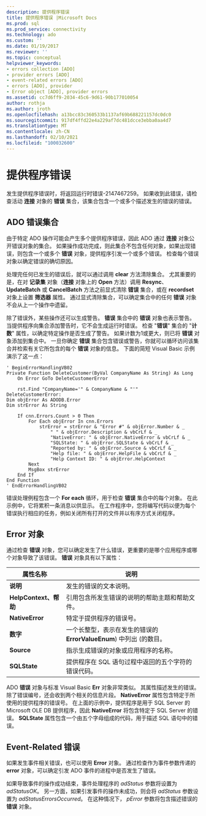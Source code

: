 ```yaml
---
description: 提供程序错误
title: 提供程序错误 |Microsoft Docs
ms.prod: sql
ms.prod_service: connectivity
ms.technology: ado
ms.custom: ''
ms.date: 01/19/2017
ms.reviewer: ''
ms.topic: conceptual
helpviewer_keywords:
- errors collection [ADO]
- provider errors [ADO]
- event-related errors [ADO]
- errors [ADO], provider
- Error object [ADO], provider errors
ms.assetid: cc7d6ff9-2034-45c6-9d61-90b177010054
author: rothja
ms.author: jroth
ms.openlocfilehash: a13bcc83c360533b1137af69b688221157dc0dc0
ms.sourcegitcommit: 917df4ffd22e4a229af7dc481dcce3ebba0aa4d7
ms.translationtype: MT
ms.contentlocale: zh-CN
ms.lasthandoff: 02/10/2021
ms.locfileid: "100032600"
---
```

# <a name="provider-errors"></a>提供程序错误
发生提供程序错误时，将返回运行时错误-2147467259。 如果收到此错误，请检查活动 **连接** 对象的 **错误** 集合，该集合包含一个或多个描述发生的错误的错误。  
  
## <a name="the-ado-errors-collection"></a>ADO 错误集合  
 由于特定 ADO 操作可能会产生多个提供程序错误，因此 ADO 通过 **连接** 对象公开错误对象的集合。 如果操作成功完成，则此集合不包含任何对象，如果出现错误，则包含一个或多个 **错误** 对象，提供程序引发一个或多个错误。 检查每个错误对象以确定错误的确切原因。  
  
 处理完任何已发生的错误后，就可以通过调用 **clear** 方法清除集合。 尤其重要的是，在对 **记录集** 对象（**连接** 对象上的 **Open** 方法）调用 **Resync**、 **UpdateBatch** 或 **CancelBatch** 方法之前显式清除 **错误** 集合，或在 **recordset** 对象上设置 **筛选器** 属性。 通过显式清除集合，可以确定集合中的任何 **错误** 对象不会从上一个操作中遗留。  
  
 除了错误外，某些操作还可以生成警告。 **错误** 集合中的 **错误** 对象也表示警告。 当提供程序向集合添加警告时，它不会生成运行时错误。 检查 "**错误**" 集合的 "**计数**" 属性，以确定特定操作是否生成了警告。 如果计数为1或更大，则已将 **错误** 对象添加到集合中。 一旦你确定 **错误** 集合包含错误或警告，你就可以循环访问该集合并检索有关它所包含的每个 **错误** 对象的信息。 下面的简短 Visual Basic 示例演示了这一点：  
  
```  
' BeginErrorHandlingVB02  
Private Function DeleteCustomer(ByVal CompanyName As String) As Long  
    On Error GoTo DeleteCustomerError  
  
    rst.Find "CompanyName='" & CompanyName & "'"  
DeleteCustomerError:  
Dim objError As ADODB.Error  
Dim strError As String  
  
    If cnn.Errors.Count > 0 Then  
        For Each objError In cnn.Errors  
            strError = strError & "Error #" & objError.Number & _  
                " " & objError.Description & vbCrLf & _  
                "NativeError: " & objError.NativeError & vbCrLf & _  
                "SQLState: " & objError.SQLState & vbCrLf & _  
                "Reported by: " & objError.Source & vbCrLf & _  
                "Help file: " & objError.HelpFile & vbCrLf & _  
                "Help Context ID: " & objError.HelpContext  
        Next  
        MsgBox strError  
    End If  
End Function  
' EndErrorHandlingVB02  
```  
  
 错误处理例程包含一个 **For each** 循环，用于检查 **错误** 集合中的每个对象。 在此示例中，它将累积一条消息以供显示。 在工作程序中，您将编写代码以便为每个错误执行相应的任务，例如关闭所有打开的文件并以有序方式关闭程序。  
  
## <a name="the-error-object"></a>Error 对象  
 通过检查 **错误** 对象，您可以确定发生了什么错误，更重要的是哪个应用程序或哪个对象导致了该错误。 **错误** 对象具有以下属性：  
  
|属性名称|说明|  
|-------------------|-----------------|  
|**说明**|发生的错误的文本说明。|  
|**HelpContext、帮助**|引用包含所发生错误的说明的帮助主题和帮助文件。|  
|**NativeError**|特定于提供程序的错误号。|  
|**数字**|一个长整型，表示在发生的错误的 **ErrorValueEnum**) 中列出 (的数目。|  
|**Source**|指示生成错误的对象或应用程序的名称。|  
|**SQLState**|提供程序在 SQL 语句过程中返回的五个字符的错误代码。|  
  
 ADO **错误** 对象与标准 Visual Basic **Err** 对象非常类似。 其属性描述发生的错误。 除了错误编号，还会收到两个相关的信息片段。 **NativeError** 属性包含特定于所使用的提供程序的错误号。 在上面的示例中，提供程序是用于 SQL Server 的 Microsoft OLE DB 提供程序，因此 **NativeError** 将包含特定于 SQL Server 的错误。 **SQLState** 属性包含一个由五个字母组成的代码，用于描述 SQL 语句中的错误。  
  
## <a name="event-related-errors"></a>Event-Related 错误  
 如果发生事件相关错误，也可以使用 **Error** 对象。 通过检查作为事件参数传递的 **error** 对象，可以确定引发 ADO 事件的进程中是否发生了错误。  
  
 如果导致事件的操作成功结束，事件处理程序的 *adStatus* 参数将设置为 *adStatusOK*。 另一方面，如果引发事件的操作未成功，则会将 *adStatus* 参数设置为 *adStatusErrorsOccurred*。 在这种情况下， *pError* 参数将包含描述错误的 **错误** 对象。
